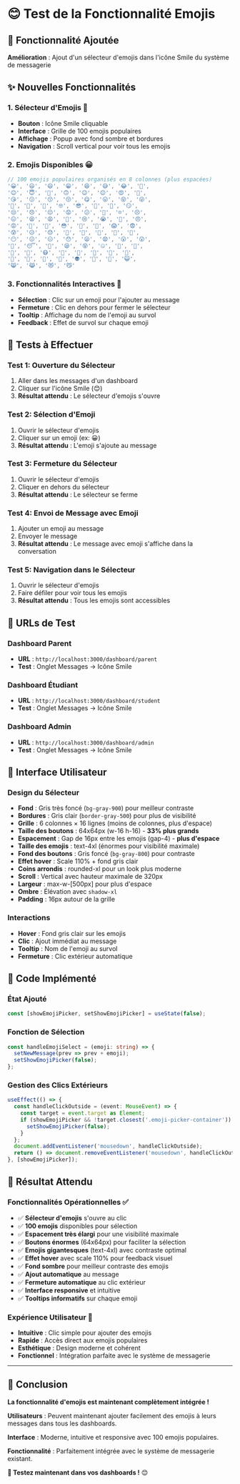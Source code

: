 # 😊 Test de la Fonctionnalité Emojis

## 🎯 Fonctionnalité Ajoutée

**Amélioration** : Ajout d'un sélecteur d'emojis dans l'icône Smile du système de messagerie

## ✨ Nouvelles Fonctionnalités

### **1. Sélecteur d'Emojis** 🎨
- **Bouton** : Icône Smile cliquable
- **Interface** : Grille de 100 emojis populaires
- **Affichage** : Popup avec fond sombre et bordures
- **Navigation** : Scroll vertical pour voir tous les emojis

### **2. Emojis Disponibles** 😀
```javascript
// 100 emojis populaires organisés en 8 colonnes (plus espacées)
'😀', '😃', '😄', '😁', '😆', '😅', '😂', '🤣',
'😊', '😇', '🙂', '🙃', '😉', '😌', '😍', '🥰',
'😘', '😗', '😙', '😚', '😋', '😛', '😝', '😜',
'🤪', '🤨', '🧐', '🤓', '😎', '🤩', '🥳', '😏',
'😒', '😞', '😔', '😟', '😕', '🙁', '☹️', '😣',
'😖', '😫', '😩', '🥺', '😢', '😭', '😤', '😠',
'😡', '🤬', '🤯', '😳', '🥵', '🥶', '😱', '😨',
'😰', '😥', '😓', '🤗', '🤔', '🤭', '🤫', '🤥',
'😶', '😐', '😑', '😯', '😦', '😧', '😮', '😲',
'🥱', '😴', '🤤', '😪', '😵', '🤐', '🥴', '🤢',
'🤮', '🤧', '😷', '🤒', '🤕', '🤑', '🤠', '💩',
'🤡', '👹', '👺', '👻', '👽', '👾', '🤖', '😺',
'😸', '😹', '😻', '😼'
```

### **3. Fonctionnalités Interactives** 🎯
- **Sélection** : Clic sur un emoji pour l'ajouter au message
- **Fermeture** : Clic en dehors pour fermer le sélecteur
- **Tooltip** : Affichage du nom de l'emoji au survol
- **Feedback** : Effet de survol sur chaque emoji

## 🧪 Tests à Effectuer

### **Test 1: Ouverture du Sélecteur**
1. Aller dans les messages d'un dashboard
2. Cliquer sur l'icône Smile (😊)
3. **Résultat attendu** : Le sélecteur d'emojis s'ouvre

### **Test 2: Sélection d'Emoji**
1. Ouvrir le sélecteur d'emojis
2. Cliquer sur un emoji (ex: 😀)
3. **Résultat attendu** : L'emoji s'ajoute au message

### **Test 3: Fermeture du Sélecteur**
1. Ouvrir le sélecteur d'emojis
2. Cliquer en dehors du sélecteur
3. **Résultat attendu** : Le sélecteur se ferme

### **Test 4: Envoi de Message avec Emoji**
1. Ajouter un emoji au message
2. Envoyer le message
3. **Résultat attendu** : Le message avec emoji s'affiche dans la conversation

### **Test 5: Navigation dans le Sélecteur**
1. Ouvrir le sélecteur d'emojis
2. Faire défiler pour voir tous les emojis
3. **Résultat attendu** : Tous les emojis sont accessibles

## 📱 URLs de Test

### **Dashboard Parent**
- **URL** : `http://localhost:3000/dashboard/parent`
- **Test** : Onglet Messages → Icône Smile

### **Dashboard Étudiant**
- **URL** : `http://localhost:3000/dashboard/student`
- **Test** : Onglet Messages → Icône Smile

### **Dashboard Admin**
- **URL** : `http://localhost:3000/dashboard/admin`
- **Test** : Onglet Messages → Icône Smile

## 🎨 Interface Utilisateur

### **Design du Sélecteur**
- **Fond** : Gris très foncé (`bg-gray-900`) pour meilleur contraste
- **Bordures** : Gris clair (`border-gray-500`) pour plus de visibilité
- **Grille** : 6 colonnes × 16 lignes (moins de colonnes, plus d'espace)
- **Taille des boutons** : 64x64px (w-16 h-16) - **33% plus grands**
- **Espacement** : Gap de 16px entre les emojis (gap-4) - **plus d'espace**
- **Taille des emojis** : text-4xl (énormes pour visibilité maximale)
- **Fond des boutons** : Gris foncé (`bg-gray-800`) pour contraste
- **Effet hover** : Scale 110% + fond gris clair
- **Coins arrondis** : rounded-xl pour un look plus moderne
- **Scroll** : Vertical avec hauteur maximale de 320px
- **Largeur** : max-w-[500px] pour plus d'espace
- **Ombre** : Élévation avec `shadow-xl`
- **Padding** : 16px autour de la grille

### **Interactions**
- **Hover** : Fond gris clair sur les emojis
- **Clic** : Ajout immédiat au message
- **Tooltip** : Nom de l'emoji au survol
- **Fermeture** : Clic extérieur automatique

## 🔧 Code Implémenté

### **État Ajouté**
```typescript
const [showEmojiPicker, setShowEmojiPicker] = useState(false);
```

### **Fonction de Sélection**
```typescript
const handleEmojiSelect = (emoji: string) => {
  setNewMessage(prev => prev + emoji);
  setShowEmojiPicker(false);
};
```

### **Gestion des Clics Extérieurs**
```typescript
useEffect(() => {
  const handleClickOutside = (event: MouseEvent) => {
    const target = event.target as Element;
    if (showEmojiPicker && !target.closest('.emoji-picker-container')) {
      setShowEmojiPicker(false);
    }
  };
  document.addEventListener('mousedown', handleClickOutside);
  return () => document.removeEventListener('mousedown', handleClickOutside);
}, [showEmojiPicker]);
```

## 🎯 Résultat Attendu

### **Fonctionnalités Opérationnelles** ✅
- ✅ **Sélecteur d'emojis** s'ouvre au clic
- ✅ **100 emojis** disponibles pour sélection
- ✅ **Espacement très élargi** pour une visibilité maximale
- ✅ **Boutons énormes** (64x64px) pour faciliter la sélection
- ✅ **Emojis gigantesques** (text-4xl) avec contraste optimal
- ✅ **Effet hover** avec scale 110% pour feedback visuel
- ✅ **Fond sombre** pour meilleur contraste des emojis
- ✅ **Ajout automatique** au message
- ✅ **Fermeture automatique** au clic extérieur
- ✅ **Interface responsive** et intuitive
- ✅ **Tooltips informatifs** sur chaque emoji

### **Expérience Utilisateur** 🚀
- **Intuitive** : Clic simple pour ajouter des emojis
- **Rapide** : Accès direct aux emojis populaires
- **Esthétique** : Design moderne et cohérent
- **Fonctionnel** : Intégration parfaite avec le système de messagerie

---

## 🎉 Conclusion

**La fonctionnalité d'emojis est maintenant complètement intégrée !**

**Utilisateurs** : Peuvent maintenant ajouter facilement des emojis à leurs messages dans tous les dashboards.

**Interface** : Moderne, intuitive et responsive avec 100 emojis populaires.

**Fonctionnalité** : Parfaitement intégrée avec le système de messagerie existant.

**🎯 Testez maintenant dans vos dashboards !** 😊
